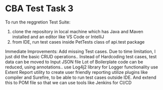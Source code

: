# CBA Test Task 3

To run the reggretion Test Suite:
1. clone the repository in local machine which has Java and Maven installed and an editor like VS Code or IntelliJ
2. from IDE, run test cases inside PetTests class of api.test package

Immediate Improvements:
Add missing Test cases. Due to time limitation, I just did the basic CRUD operations..
Instead of Hardcoding test cases, test data can be moved to Input JSON file
Lot of Boilerplate code can be reduced, using annotations..
use Log4j2 library for Logger functionality
use Extent Report utility to create user friendly reporting
utilize plugins like compiler and Surefire, to be able to run test cases outside IDE. And extend this to POM file so that we can use tools like Jenkins for CI/CD

